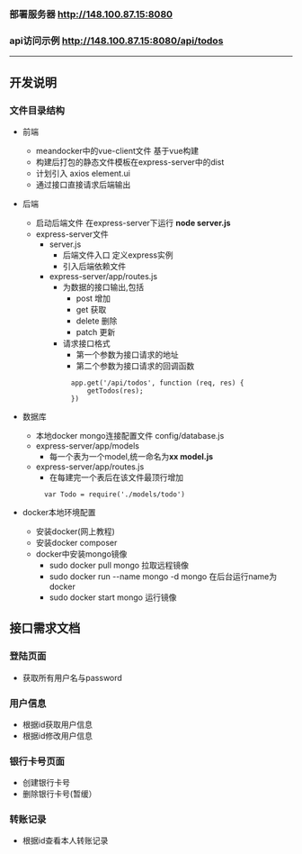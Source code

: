 ### 部署服务器 http://148.100.87.15:8080
### api访问示例 http://148.100.87.15:8080/api/todos
---
## 开发说明
### 文件目录结构
  + 前端
    + meandocker中的vue-client文件 基于vue构建
    + 构建后打包的静态文件模板在express-server中的dist
    + 计划引入 axios element.ui
    + 通过接口直接请求后端输出
  + 后端
    + 启动后端文件 在express-server下运行 **node server.js**
    + express-server文件
      + server.js
        + 后端文件入口 定义express实例
        + 引入后端依赖文件
      + express-server/app/routes.js 
        + 为数据的接口输出,包括
          + post 增加 
          + get  获取
          + delete 删除
          + patch 更新  
        + 请求接口格式
          + 第一个参数为接口请求的地址
          + 第二个参数为接口请求的回调函数
          ~~~
            app.get('/api/todos', function (req, res) {
                getTodos(res);
            })
          ~~~
          
  + 数据库
    + 本地docker mongo连接配置文件 config/database.js
    + express-server/app/models
      + 每一个表为一个model,统一命名为**xx model.js**
    + express-server/app/routes.js
      + 在每建完一个表后在该文件最顶行增加
      ~~~
        var Todo = require('./models/todo')
      ~~~
  + docker本地环境配置
    + 安装docker(网上教程)
    + 安装docker composer
    + docker中安装mongo镜像
      + sudo docker pull mongo 拉取远程镜像
      + sudo docker run --name mongo -d mongo 在后台运行name为docker
      + sudo docker start mongo 运行镜像 
## 接口需求文档
### 登陆页面
+ 获取所有用户名与password
### 用户信息
+ 根据id获取用户信息
+ 根据id修改用户信息
### 银行卡号页面
+ 创建银行卡号
+ 删除银行卡号(暂缓）
### 转账记录
+ 根据id查看本人转账记录
